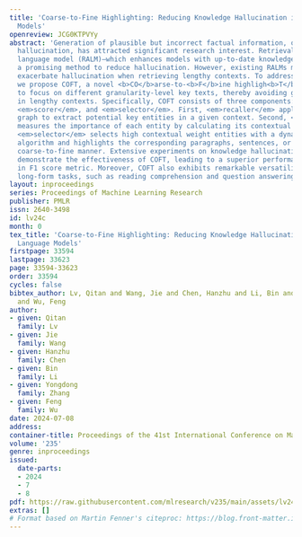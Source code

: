 ```yaml
---
title: 'Coarse-to-Fine Highlighting: Reducing Knowledge Hallucination in Large Language
  Models'
openreview: JCG0KTPVYy
abstract: 'Generation of plausible but incorrect factual information, often termed
  hallucination, has attracted significant research interest. Retrieval-augmented
  language model (RALM)—which enhances models with up-to-date knowledge—emerges as
  a promising method to reduce hallucination. However, existing RALMs may instead
  exacerbate hallucination when retrieving lengthy contexts. To address this challenge,
  we propose COFT, a novel <b>CO</b>arse-to-<b>F</b>ine highligh<b>T</b>ing method
  to focus on different granularity-level key texts, thereby avoiding getting lost
  in lengthy contexts. Specifically, COFT consists of three components: <em>recaller</em>,
  <em>scorer</em>, and <em>selector</em>. First, <em>recaller</em> applies a knowledge
  graph to extract potential key entities in a given context. Second, <em>scorer</em>
  measures the importance of each entity by calculating its contextual weight. Finally,
  <em>selector</em> selects high contextual weight entities with a dynamic threshold
  algorithm and highlights the corresponding paragraphs, sentences, or words in a
  coarse-to-fine manner. Extensive experiments on knowledge hallucination benchmark
  demonstrate the effectiveness of COFT, leading to a superior performance over 30%
  in F1 score metric. Moreover, COFT also exhibits remarkable versatility across various
  long-form tasks, such as reading comprehension and question answering.'
layout: inproceedings
series: Proceedings of Machine Learning Research
publisher: PMLR
issn: 2640-3498
id: lv24c
month: 0
tex_title: 'Coarse-to-Fine Highlighting: Reducing Knowledge Hallucination in Large
  Language Models'
firstpage: 33594
lastpage: 33623
page: 33594-33623
order: 33594
cycles: false
bibtex_author: Lv, Qitan and Wang, Jie and Chen, Hanzhu and Li, Bin and Zhang, Yongdong
  and Wu, Feng
author:
- given: Qitan
  family: Lv
- given: Jie
  family: Wang
- given: Hanzhu
  family: Chen
- given: Bin
  family: Li
- given: Yongdong
  family: Zhang
- given: Feng
  family: Wu
date: 2024-07-08
address:
container-title: Proceedings of the 41st International Conference on Machine Learning
volume: '235'
genre: inproceedings
issued:
  date-parts:
  - 2024
  - 7
  - 8
pdf: https://raw.githubusercontent.com/mlresearch/v235/main/assets/lv24c/lv24c.pdf
extras: []
# Format based on Martin Fenner's citeproc: https://blog.front-matter.io/posts/citeproc-yaml-for-bibliographies/
---
```

